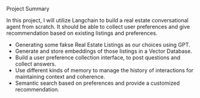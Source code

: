 Project Summary

In this project, I will utilize Langchain to build a real estate conversational agent from scratch. It should be able to collect user preferences and give recommendation based on existing listings and preferences.

* Generating some fakse Real Estate Listings as our choices using GPT.
* Generate and store embeddings of those listings in a Vector Database.
* Build a user preference collection interface, to post questions and collect answers.
* Use different kinds of memory to manage the history of interactions for maintaining context and coherence.
* Semantic search based on preferences and provide a customized recommendation.
